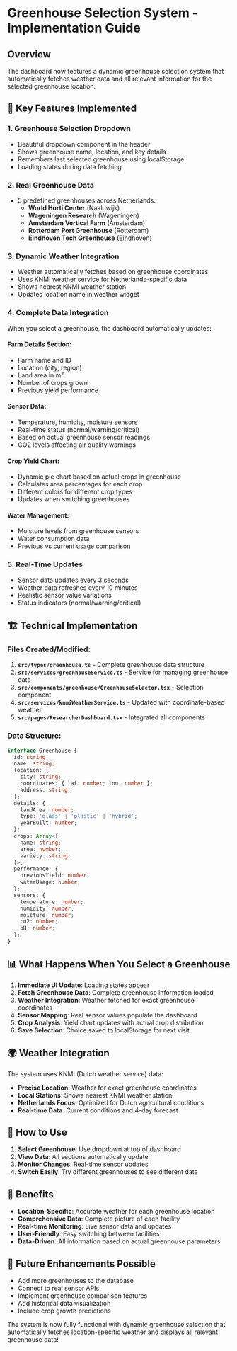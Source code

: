 # Greenhouse Selection System - Implementation Guide

## Overview
The dashboard now features a dynamic greenhouse selection system that automatically fetches weather data and all relevant information for the selected greenhouse location.

## 🚀 Key Features Implemented

### 1. **Greenhouse Selection Dropdown**
- Beautiful dropdown component in the header
- Shows greenhouse name, location, and key details
- Remembers last selected greenhouse using localStorage
- Loading states during data fetching

### 2. **Real Greenhouse Data**
- 5 predefined greenhouses across Netherlands:
  - **World Horti Center** (Naaldwijk)
  - **Wageningen Research** (Wageningen)
  - **Amsterdam Vertical Farm** (Amsterdam)
  - **Rotterdam Port Greenhouse** (Rotterdam)
  - **Eindhoven Tech Greenhouse** (Eindhoven)

### 3. **Dynamic Weather Integration**
- Weather automatically fetches based on greenhouse coordinates
- Uses KNMI weather service for Netherlands-specific data
- Shows nearest KNMI weather station
- Updates location name in weather widget

### 4. **Complete Data Integration**
When you select a greenhouse, the dashboard automatically updates:

#### Farm Details Section:
- Farm name and ID
- Location (city, region)
- Land area in m²
- Number of crops grown
- Previous yield performance

#### Sensor Data:
- Temperature, humidity, moisture sensors
- Real-time status (normal/warning/critical)
- Based on actual greenhouse sensor readings
- CO2 levels affecting air quality warnings

#### Crop Yield Chart:
- Dynamic pie chart based on actual crops in greenhouse
- Calculates area percentages for each crop
- Different colors for different crop types
- Updates when switching greenhouses

#### Water Management:
- Moisture levels from greenhouse sensors
- Water consumption data
- Previous vs current usage comparison

### 5. **Real-Time Updates**
- Sensor data updates every 3 seconds
- Weather data refreshes every 10 minutes
- Realistic sensor value variations
- Status indicators (normal/warning/critical)

## 🏗️ Technical Implementation

### Files Created/Modified:

1. **`src/types/greenhouse.ts`** - Complete greenhouse data structure
2. **`src/services/greenhouseService.ts`** - Service for managing greenhouse data
3. **`src/components/greenhouse/GreenhouseSelector.tsx`** - Selection component
4. **`src/services/knmiWeatherService.ts`** - Updated with coordinate-based weather
5. **`src/pages/ResearcherDashboard.tsx`** - Integrated all components

### Data Structure:
```typescript
interface Greenhouse {
  id: string;
  name: string;
  location: {
    city: string;
    coordinates: { lat: number; lon: number };
    address: string;
  };
  details: {
    landArea: number;
    type: 'glass' | 'plastic' | 'hybrid';
    yearBuilt: number;
  };
  crops: Array<{
    name: string;
    area: number;
    variety: string;
  }>;
  performance: {
    previousYield: number;
    waterUsage: number;
  };
  sensors: {
    temperature: number;
    humidity: number;
    moisture: number;
    co2: number;
    pH: number;
  };
}
```

## 📊 What Happens When You Select a Greenhouse

1. **Immediate UI Update**: Loading states appear
2. **Fetch Greenhouse Data**: Complete greenhouse information loaded
3. **Weather Integration**: Weather fetched for exact greenhouse coordinates
4. **Sensor Mapping**: Real sensor values populate the dashboard
5. **Crop Analysis**: Yield chart updates with actual crop distribution
6. **Save Selection**: Choice saved to localStorage for next visit

## 🌍 Weather Integration

The system uses KNMI (Dutch weather service) data:
- **Precise Location**: Weather for exact greenhouse coordinates
- **Local Stations**: Shows nearest KNMI weather station
- **Netherlands Focus**: Optimized for Dutch agricultural conditions
- **Real-time Data**: Current conditions and 4-day forecast

## 🔧 How to Use

1. **Select Greenhouse**: Use dropdown at top of dashboard
2. **View Data**: All sections automatically update
3. **Monitor Changes**: Real-time sensor updates
4. **Switch Easily**: Try different greenhouses to see different data

## 🎯 Benefits

- **Location-Specific**: Accurate weather for each greenhouse location
- **Comprehensive Data**: Complete picture of each facility
- **Real-time Monitoring**: Live sensor data and updates
- **User-Friendly**: Easy switching between facilities
- **Data-Driven**: All information based on actual greenhouse parameters

## 🚀 Future Enhancements Possible

- Add more greenhouses to the database
- Connect to real sensor APIs
- Implement greenhouse comparison features
- Add historical data visualization
- Include crop growth predictions

The system is now fully functional with dynamic greenhouse selection that automatically fetches location-specific weather and displays all relevant greenhouse data!
